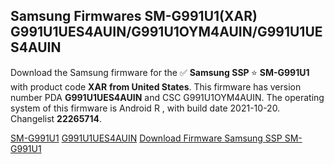 <h2>Samsung Firmwares SM-G991U1(XAR) G991U1UES4AUIN/G991U1OYM4AUIN/G991U1UES4AUIN</h2>
Download the Samsung firmware for the ✅ <strong>Samsung SSP </strong> ⭐ <strong>SM-G991U1</strong> with product code <strong>XAR</strong> <strong> from United States</strong>. This firmware has version number PDA <strong>G991U1UES4AUIN</strong> and CSC G991U1OYM4AUIN. The operating system of this firmware is Android R , with build date 2021-10-20. Changelist <strong>22265714</strong>.


[SM-G991U1](https://samfirm.shop/samsung/model/SM-G991U1)
[G991U1UES4AUIN](https://samfirm.shop/samsung/pda/G991U1UES4AUIN)
[Download Firmware Samsung SSP SM-G991U1](https://samfirm.shop/samsung/firmware/466718)
